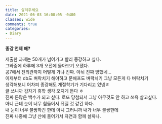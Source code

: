 ```yaml
---
title: 살려주세요
date: 2021-06-03 16:00:05 -0400
classes: wide
comments: true
categories: 
- Diary
---
```

**종강 언제 해?**    

제출한 과제는 50개가 넘어가고 빨리 종강하고 싶다.    
그와중에 하루에 3개 오전에 몰아보기 오졌다.    
공7에서 진리관까지 어떻게 가냐 진짜. 아뉘 진짜 망했네...    
이제부터 db도 벼락치기 해야하고 문해프도 벼락치기 그냥 모든게 다 벼락치기     
생각해보니 어차피 종강해도 계절학기가 기다리고 있넹ㅎ    
글 쓰니까 갑자기 휴학 생각 오지게 든다 ㅎ     
진짜 돈많은 백수가 되고 싶다. 로또 당첨되서 그냥 아무것도 안 하고 쓰윽 살고싶다.     
아니 근데 눈이 너무 힘들어서 뒤질 것 같긴 하다.    
내 눈이 너무 불쌍하긴 한데 아니 그러니까 내가 너무 불쌍한데    
진짜 나중에 그냥 산에 들어가서 자연과 함께 살까나.    
